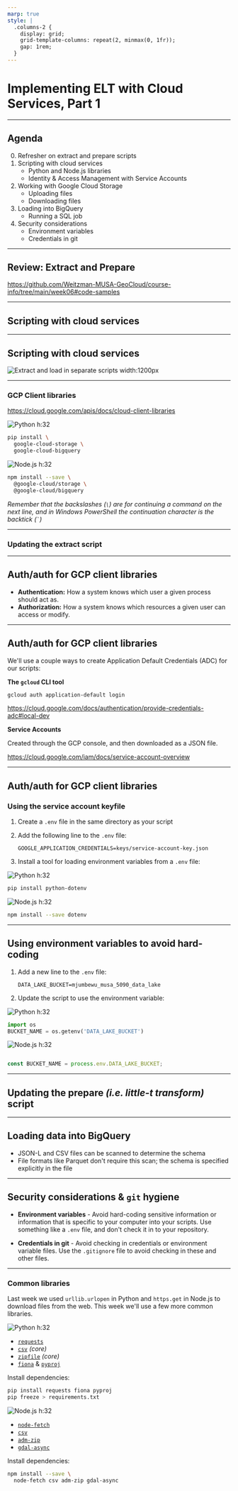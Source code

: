 ```yaml
---
marp: true
style: |
  .columns-2 {
    display: grid;
    grid-template-columns: repeat(2, minmax(0, 1fr));
    gap: 1rem;
  }
---
```


# Implementing ELT with Cloud Services, Part 1

---

## Agenda

0.  Refresher on extract and prepare scripts
1.  Scripting with cloud services
    * Python and Node.js libraries
    * Identity & Access Management with Service Accounts
2.  Working with Google Cloud Storage
    * Uploading files
    * Downloading files
3.  Loading into BigQuery
    * Running a SQL job
4.  Security considerations
    * Environment variables
    * Credentials in git

---

## Review: Extract and Prepare

https://github.com/Weitzman-MUSA-GeoCloud/course-info/tree/main/week06#code-samples

<!-- 

In the week 06 README under the Code Samples section you can find descriptions of what you can see demonstrated in each of the extract and prepare script files (I added this since last week, and cleaned up some of the scripts).

### Extract scripts

Some of these extract scripts download from what look like static files, and others download from API endpoints. You can see an example of one of the API endpoings in the `extract_phl_li_permits` scripts where the data is actually downloaded from an endpoint provided by Carto. The City of Philadelphia contracts with Carto to serve up certain data tables through Carto's SQL API. 

Breaking this down a bit, when you're getting data from an API, we usually call the place you get that data from a "resource". A resource is just some data that an API can manipulate and provide. A resource is usually accessible at an "endpoint" of the API. And endpoint is just a URL host and path that you can use to interact with the API. In this case, the particular endpoint we're working with is:

https://phl.carto.com/api/v2/sql

Now, for this API, we can control what resource we're asking for, and how we want to represent that resource by using querystring parameters:

filename=permits
format=gpkg
skipfields=cartodb_id
q=SELECT%20*%20FROM%20permits%20WHERE%20permitissuedate%20%3E=%20%272016-01-01%27

Here we're asking for the "permits" resource, in "gpkg" format, and we're asking for all the fields except for "cartodb_id". We're also filtering the table with a SQL query in the q parameter. Because these querystring parameters are supplied as part of the URL, and because certain characters are not allowed in URLs, we often "percent-encode" the querystring parameter values. This is why you see `%20` instead of spaces, and `%3E%3D` instead of `>=`. So the actual query is:

q=SELECT * FROM permits WHERE permitissuedate >= '2016-01-01'

You can find all the percent-encoded character values in an [ASCII table](https://www.ascii-code.com/). Most languages also come with functions to encode and decode these values. For example, in Python you can use [`urllib.parse.quote` and `urllib.parse.unquote`](https://docs.python.org/3/library/urllib.parse.html#url-quoting) from the Python standard library:

```python
import urllib.parse
query = "SELECT * FROM permits WHERE permitissuedate >= '2016-01-01'"
encoded_query = urllib.parse.quote(query)
print(encoded_query)
```

and in JavaScript you can use [`encodeURIComponent`](https://developer.mozilla.org/en-US/docs/Web/JavaScript/Reference/Global_Objects/encodeURIComponent) and [`decodeURIComponent`](https://developer.mozilla.org/en-US/docs/Web/JavaScript/Reference/Global_Objects/decodeURIComponent), which are built into the language:

```javascript
const query = "SELECT * FROM permits WHERE permitissuedate >= '2016-01-01'";
const encodedQuery = encodeURIComponent(query);
console.log(encodedQuery);
```

If you notice, the JS was a little bit more lax, in that it didn't encode the asterisk or the single quotation marks. In practice, this would certainly be fine, but the MDN documentation does actually [call it out](https://developer.mozilla.org/en-US/docs/Web/JavaScript/Reference/Global_Objects/encodeURIComponent#encoding_for_rfc3986).

One of our set of extract scripts -- the ones for SEPTA GTFS feeds -- also demonstrates working with zipped files. The Python version of this script uses the built-in `zipfile` package within the core Python library, and the Node version uses the adm-zip package (there are other zipfile libraries in Node, but this one's fine).

## Prepare scripts

Going back to the README, we see that each one of the prepare scripts demonstrates something a little bit different. In each case we're creating JSON-L files, but our starting formats are different.

- We have the Philadelphia Water Department (PWD) parcels as GeoJSON. In Python we use the built-in JSON library to read that file, but in Node.js we use the `big-json` package, since the input file is so large. You can try using the built-in `JSON.parse` function in Node.js, just to see how it will fail. Don't worry, you won't break anything.
- We have the Licenses and Inspections permits as GeoPackage. In Python we use the `fiona` library to read the file, and in Node.js we use the `gdal-async` package. Reading from a Shapefile would be very similar and could use the same packages in each language.
- We have the Office of Property Assessments (OPA) properties file, which we load as a CSV, parse WKT values, and reproject from PA State Plane South (or 2272) into 4326 latitude-longitudes. For the Wellknown Text parsing, we use `shapely` in Python and `betterknown` in JavaScript, and for reprojecting points we use pyproj and proj4 respectively.
- Finally, we have the SEPTA GTFS data, which is contained within multiple CSV-formatted files. In this case, we loop over each of the files to convert each to JSON-L.

Take as much time as you need to look through these files, and be sure to ask questions about anything you don't understand.

-->

---

## Scripting with cloud services

<!--

As we get ready to do this processing in the cloud instead of on our local computers, we're going to want to modify our scripts.

-->

---

## Scripting with cloud services

![Extract and load in separate scripts width:1200px](../week06/images/separate-extract-and-load-sequences.svg)

<!--

If you recall, we're going to write separate scripts for each major step in our pipelines, for the sake of modularity. Check out last week's video to refresh yourself on why.

When we write our scripts in a modular fashion for the cloud though, we want to assume that each time the script runs, it's running on a new, clean machine. This new machine may have our script's dependencies installed, but it won't have any of the data from any other step. We should get used to operating as if the script runs, and then the machine that ran it is immediately wiped afterwards (there are cases where this won't be the case, but it's still a good practice).

So, anything we need shared between scripts needs to be stored somewhere that isn't temporary. In many cases, some cloud storage system provider such as Amazon S3 or, in our case, Google Cloud Storage is a good choice.

Remember that these cloud storage systems operate around buckets of data, and each bucket is basically like a drive that you can store folders and files in. You may already have a bucket where you can store processed data to use behind external tables (because we created one a couple of weeks ago in week05). I like to have one bucket for keeping my data downloads, and a separate bucket for my external table data, but in this case I'll just use different folders in the same bucket.

I'll use my `mjumbewu_musa_5090_data_lake` bucket for my external table data, and for my extracted data. Refer back to the week06 video for the process for creating a bucket. As a reminder, for resources that you're creating, try to create them all in the same region. For really critical tasks, you might choose to create multi-region resources, but for our purposes a single region will suffice (and help ensure we don't run into any unintended bills).

I often choose the central-1 region because I know that it's one of the data centers that uses more [renewable energy](https://cloud.google.com/sustainability/region-carbon). Even though it's a drop in the bucket compared to what we need to be doing for our environment, it does make me feel just a smidge better. (Even if it does smell a little of green-washing. Like, what is Google doing running data centers that _don't_ use renewable energy? Why is this even a choice?)

**sigh**

Anyways, we have our data lake bucket. I'm using the term "data lake" here to refer to a place where I can store all of my mostly-raw data in an organized way. I'll drop a few references explaining the term in the week notes, but just know that the concept of a "data lake" is a bit of a buzzword, and it's not always clear what it means. It's way simpler than people often make it out to be.

### Getting my scripts set up

Once I have my buckets created, I can start adapting my scripts to store data in them. I'm going to create a new folder for this work, just to go through the process.

```
mkdir week07_explore_phila_data
cd week07_explore_phila_data
```

I can use the dependencies that we specified in week 06 to bootstrap my environment. I'll just copy the requirements.txt file over for Python, and the package.json for Node. Then, for Python, I can create my environment

```
python3 -m venv env
source env/bin/activate
```

By the way, I was reminded that on windows, to activate a virtual environment, the command that you would want to run is:

```
env\Scripts\activate
```

Something like poetry or pipenv is also great for managing environments. Also by the way, for folks who want to use conda, there's an article that was just published about managing virtual environments with `conda`. I'll leave a link in the week notes.

Now that my environment is activated, I can install my requirements:

```
pip install -r requirements.txt
```

The "-r" tells pip to look in the requirements file for what to install.

For node, I just have to tell npm to install the stuff from the package.json file:

```
npm install
```

-->

---

### GCP Client libraries

https://cloud.google.com/apis/docs/cloud-client-libraries

<!--

We're going to need a couple of additional tools to talk to GCP easily. Google provides [libraries](https://cloud.google.com/apis/docs/cloud-client-libraries) that we can use for interacting with different parts of their Cloud Platform. Specifically we'll need to interact with files in Cloud Storage buckets, and we'll need to run queryies in BigQuery.

Let's go ahead and install the appropriate tools for Python:

```
pip install \
  google-cloud-storage \
  google-cloud-bigquery
```

Or for Node:

```
npm install --save \
  @google-cloud/storage \
  @google-cloud/bigquery
```
-->

<div class="columns-2">
<div>

![Python h:32](images/Python_icon.png)

```bash
pip install \
  google-cloud-storage \
  google-cloud-bigquery
```

</div>
<div>

![Node.js h:32](images/Node.js_icon.png)

```bash
npm install --save \
  @google-cloud/storage \
  @google-cloud/bigquery
```

</div>
</div>

_Remember that the backslashes (`\`) are for continuing a command on the next line, and in Windows PowerShell the continuation character is the backtick (`` ` ``)_

---

### Updating the extract script

<!--

Now that we have our requirements, let's go ahead and update our code, starting with an extract script first. I'm going to start with the code from the week06 folder, and I recommend that you follow along, doing the same.

For the most part, the extract scripts are all the same, except that they download from different URLs, so I'll just pick one to start with: the PWD parcels.

Let's copy the extract script in your language of choice into our new folder (I'm going to copy both the Python and the JS, but again, you can stick to one or the other, or mix-and-match as you see fit). Since we'll be installing things that I don't want to check in to the repository, I'll also copy the .gitignore file from the week06 folder. And finally I'll create raw_data/ and prepared_data/ folders in my new folder, since the scripts expect them to be there.

[DO THE COPY]

Now let's see how to update the files. I have the JavaScript on the left and the Python on the right.

1.  First we'll need to import the appropriate libraries
2.  Then we'll need a connection to the service. Many of these types of libraries borrow from networking terminology, so the object that interacts with the remote service is called a client.
3.  We also need to know which bucket we're working with.
   
    Normally I wouldn't put the bucket name directly in the script, but we'll talk about environment variables later, so this is good enough for now.
4.  We need to specify where we're going to put the file within the bucket. Remember, you can think of a bucket like a drive, and you can have a many folders within it as you want, with as many files as you want.
5.  Finally, we'll upload the file. Notice that the the file will be overwritten each time we run the script. Oftentimes, one might add a timestamp or some other uniquely identifying aspect to the file path, such as a "hash" of the file contents.

Now let's try to run the script. For the Python version that's:

    python extract_phl_opa_properties.py

And for node that's:

    node extract_phl_opa_properties.mjs

But when we run the command right now, we get an error. The links in the errors from the Python and Node libraries are different, but trust me, the error is the same: we're trying to create a connection to GCS but we don't have any way currently for GCP to know who we are -- ...

-->

---

<!--

... we are not "authenticated" at GCP when we run the script, so it's not going to be able to "authorize" us to access to the bucket we're requesting.

-->

## Auth/auth for GCP client libraries

- **Authentication:** How a system knows which user a given process should act as.
- **Authorization:** How a system knows which resources a given user can access or modify.

---

## Auth/auth for GCP client libraries

<!--
There are a number of ways to authenticate with GCP, but there are two that we're going to concern ourselves with in this class. We'll talk about application default credentials when we get into using the `gcloud` command line tool next week, but the authentication method we're going to use this week is to use a "service account".

A service account is a special type of account that is used by an application to make authorized API requests. It's not a user account, and it's not meant to be used interactively. It's meant to be used by a machine, and it's meant to be used in a way that's secure.

I think of service accounts as being like robots that you use to do specific tasks. You can give the robot a set of keys that it can use to open doors that you've pre-approved, and you can tell it to go do specific things behind those doors. It's not you, but it's acting on your behalf in some limited places that you've authorized it to.

### Creating a service account

To create a service account you can search for service accounts in the GCP console. It's in a section of GCP called Identity & Access Management.

https://console.cloud.google.com/iam-admin/serviceaccounts

Give your robot -- your service account -- whatever name you want, and give it a description so that when you look at it later you know what it's for.

After that, you'll be asked to give it a role. A role is a set of permissions that the service account will have -- they're the keys that you're giving the robot. There are a lot of roles to choose from, but generally you want to give your service accounts a narrow set of permissions. This is because, if anyone got access to your service account credentials, they could do whatever you've allowed the service account to do, so you want that to be as small a set of actions as possible.

In our case, our robot has to be able to read and write files in a Google Cloud Storage bucket, so we're going to give it the "Storage Object Admin" role. I'll link to the comprehensive set of predefined roles in GCP in the week README.

You can skip the step to grant users access to this service account. Click "Done" to create the service account.

-->

We'll use a couple ways to create Application Default Credentials (ADC) for our scripts:

<div class="columns-2">
<div>

**The `gcloud` CLI tool**

```bash
gcloud auth application-default login
```

https://cloud.google.com/docs/authentication/provide-credentials-adc#local-dev

</div>
<div>

**Service Accounts**

Created through the GCP console, and then downloaded as a JSON file.

https://cloud.google.com/iam/docs/service-account-overview

<!--

### Service account credentials

Once you've created your service account, you'll want to download the credentials so that we can use them with your script. Use the three dot menu to the right of the service account you just created, and select "Manage keys".

On the next screen click "Add key", and then select "Create new key". You'll be asked to choose a key type, and you'll want to choose "JSON". This will download a JSON file to your computer. This file is your service account key, and it's the file that you'll use to authenticate your script.

You're going to want to move that key somewhere that it's easy to refer to it, but, (and this is _very_ important) YOU WANT TO MAKE SURE THAT THE KEY FILE DOES NOT GET CHECKED IN TO YOUR REPOSITORY. Remember what I said before about anyone that has access to the service account credentials being able to do whatever the service account can do? Well, if you check the credentials into your repository, then anyone who can see your repository can use your service account to do whatever it's allowed to do. So never add your service account key (or any credentials) into your repository (...also, it happens to everyone at least once, so don't judge if it happens to you or your peers -- that's why it's possible to revoke these credentials as easily as they're created).

What I often do is create a separate folder in my code for keys, and then I add that folder to my .gitignore file. That way, I can keep my keys in a place that's easy to find, but I don't have to worry about them getting checked in.

-->

</div>
</div>

---

## Auth/auth for GCP client libraries

### Using the service account keyfile

<!--

Now we'll use the key by setting an environment variable. We've seen environment variables before -- the PATH variable that many of you had to set on Windows to get ogr2ogr to work is an environment variable. Also, the .env file that we used to set the connection information for running tests in assignments 1 and 2 was loaded into environment variables.

Since we don't want the variable we set now to apply to your entire system, we're going to use a .env file to set the variable for our script. We'll use the `dotenv` package in Node, and the `python-dotenv` package in Python. We'll also add the .env file to our .gitignore file so that we don't accidentally check it in to our repository.

Finally we'll use the dotenv package in each language to load the .env file into the environment variables for our script. In Python that looks like putting the following line at the top of your script:

```python
from dotenv import load_dotenv
load_dotenv()
```

And in Node that looks like putting the following line at the top of your script:

```javascript
import dotenv from 'dotenv';
dotenv.config();
```

Now if we run either of these scripts, they should work, and we'll see a new file in the bucket.
-->

1.  Create a `.env` file in the same directory as your script
2.  Add the following line to the `.env` file:

    ```
    GOOGLE_APPLICATION_CREDENTIALS=keys/service-account-key.json
    ```
3.  Install a tool for loading environment variables from a `.env` file:

<div class="columns-2">
<div>

![Python h:32](images/Python_icon.png)

```bash
pip install python-dotenv
```

</div>
<div>

![Node.js h:32](images/Node.js_icon.png)

```bash
npm install --save dotenv
```

</div>
</div>

---

## Using environment variables to avoid hard-coding

<!--
While we're here, let's make one other update to our script. Generally when creating scripts that will eventually be run somewhere other than on your computer, you want to avoid hard-coding things like file paths and bucket names. For file paths, this is because the file paths on your computer are not going to be the same as the file paths on another machine that runs your script (be that a collaborator of yours, or some cloud server).

For bucket names, you want to avoid hard-coding them because you might want to test your script against a different bucket than you use when your script is running in production. You may be thinking "it will be easy enough for me to remember to change the bucket name when I move my script to production", but I promise you that you will forget. I've forgotten. Everyone forgets. So it's best to just avoid the problem altogether.

So we're going to leverage environment variables to avoid hard-coding the bucket name in our script. In the .env file, create a new variable called `DATA_LAKE_BUCKET` and set it to the name of your bucket. Then in your script, you can use the `os` module in Python, and the `process.env` object in Node to access the environment variable.

After that, we have a pretty decent extract script. It's not the most memory efficient script, but it will work for our purposes. We'll talk about how to make it more memory efficient in the future.
-->

1.  Add a new line to the `.env` file:

    ```
    DATA_LAKE_BUCKET=mjumbewu_musa_5090_data_lake
    ```
2.  Update the script to use the environment variable:

<div class="columns-2">
<div>

![Python h:32](images/Python_icon.png)

```python
import os
BUCKET_NAME = os.getenv('DATA_LAKE_BUCKET')
```

</div>
<div>

![Node.js h:32](images/Node.js_icon.png)

```javascript

const BUCKET_NAME = process.env.DATA_LAKE_BUCKET;
```

</div>
</div>

---

## Updating the prepare _(i.e. little-t transform)_ script

<!--

Now we can use these same patterns to quickly update the prepare_phl_opa_properties scripts as well.

Starting with the scripts from week06, we'll copy them into our new folder, and then we'll update them to 

1. load the environment variables (including the service account key),
2. use the GCP client libraries,
3. use environment variables for the bucket name,
4. download the raw data from the bucket, and
5. upload the prepared data to a different path in the bucket.

Now, you may be asking "but why did we upload the data to cloud storage in the first place if we were just going to download it again?" But remember, when these scripts are running in the cloud, they're running on a machine that's going to be wiped after the script is done. So we have to write the extract script as if it's going to self-destruct after it's done, and the prepare script as if it's going to be run on a fresh machine.

Your next question might be "why not just download the data directly from the source in the prepare script?" One of the main reasons is that saving the raw data into our data lake first gives us more control over exactly what version of the data we load into our warehouse. For example, say we download data from some source on day 1, and process that data to load into bigquery. Then, on day 2, say we find a bug in our processing script. Well, we now have to fix that bug and run the processing script again. But also say that the data has changed in the source between days 1 and 2. We might never be able to get back to the version of the data that existed on day 1. If we're interested in any kind of longitudinal analysis of the data, this could be a problem. So, by saving the raw data into our data lake, we can always go back to the exact version of the data to load into bigquery.

This reason actually alludes to why I put the CSV file for each data source in its own folder; it's because I would normally add a new file into the folder each time I do the extract step. Each of these files may have the time attached to the name, for example, so that I'm not overwriting the same file each time. But, to keep things simple, we'll just stick with a single file for now.

Now if we run either of these scripts, we should get a new file in our data lake bucket.
-->

---

## Loading data into BigQuery

<!--

Now we're going to perform one more step with these scripts: we're going to create or replace an external table that points to these prepared files. I don't have a strong opinion about whether this should be in a separate script, or just added to the end of the prepare script. At this point we're operating on data that's already within the bounds of our system, so we're in less danger of losing any history.

I'm going to create new scripts -- we're going to import our environment variables, add an import to the top of each script for BigQuery, and then tell BigQuery to create or replace an external table that points to the file we just prepared.

When we try to run this script, we'll get an error. The error will be that we don't have the right permissions to create an external table in BigQuery. This is because the service account that we created earlier only has the ability to read and write files in Cloud Storage. It doesn't have the ability to run jobs in BigQuery.

We could give the service account BigQuery Admin, but in this case I think that role is a bit too permissive. We only want to give the service account the ability to run jobs in BigQuery, and work with data in datasets. So, we'll add the BigQuery Job User role and the BigQuery Data Editor role to the service account.

Now if we run the scripts again, we'll have our table created. Now, it's important to check that the table is valid, because as we saw before with this data source, the schema detection can be a bit off.

```sql
SELECT * FROM data_lake.phl_opa_properties
```

And if we query for all the rows in the table [WAIT]...

we can see that BigQuery thinks the "exterior_condition" field should be an integer, but there's at least one non-integer value in the table.

https://cloud.google.com/bigquery/docs/schema-detect#:~:text=scans%20up%20to%20the%20first%20500%20rows%20of%20data%20to%20use%20as%20a%20representative%20sample

I'll leave a link in this week's README to the documentation on how schema auto-detection works, but long-story-short if you're using a CSV or JSON-L file as the backing for your table, BigQuery will look at the first 500 rows of data in the file and try to guess what the schema should be.

[BACK TO THE SLIDES]

-->

- JSON-L and CSV files can be scanned to determine the schema
- File formats like Parquet don't require this scan; the schema is specified explicitly in the file

<!--

If you use file formats like Parquet then BigQuery doesn't have to do this scan. To write Parquet files you'll just need to use different libraries than the ones we've been using, such as `pandas` with `pyarrow` in Python or something like `duckdb` in Node. I'll leave links in the README.

Let's specify the schema explicitly in our load scripts and just make everything a string; we can cast the fields we care about to more appropriate types later.

I'm going to grab the fields from the first line of my JSON-L file (though I could also get them from the CSV). I'll talk through my keyboard shortcuts as I use them.

```bash
head -n 1 prepared_data/phl_opa_properties.jsonl
```

If you have used R or Pandas you may be familiar with how you can run `head` on a dataframe. The `head` function is named what it is because of this command line utility, which just gets the first few lines of a file. Here we're telling it to just get the first 1 line of our file.

I think in PowerShell there's a similar way to do `head` -- something like `Get-Content -TotalCount 1`, or `gc -TotalCount 1`.

Copy that and paste it into a new empty file. I just hit Ctrl+N to get an empty file. I think it's just Cmd+N on a mac.

I paste the line that I copied and then format the file. I can do this with the super menu in VSCode (which is accessible on Windows via Ctrl+Shift+P, and on Mac via Cmd+Shift+P), and then I can search for "format document". On my computer, the keyboard shortcut for this is Shift+Alt+I.

Now I can get rid of the curly brackets around the fields, hold down Shift and Alt, and press down to put a cursor at the first character of each line. Then I can remove the first double quote and replace it with a backtick. Then I can hold Ctrl on windows or Cmd on mac and press the right arrow key to go to the end of the current word, delete the double quote, and replace it with a backtick. Then I can tap shift and end (which on my computer is fn+right arrow, but you'll have to figure out where the end key is on your keyboard) and delete everything else up to the end of the line. Finally I can put STRING and a comma at the end of each field.

https://code.visualstudio.com/docs/editor/codebasics

I'm also going to leave a link to VS Code's core keyboard shortcuts in this week's README file.

Now I can copy these field definitions into my scripts.
-->

---

## Security considerations & `git` hygiene

<!--

Ok we'll leave it there for now. We've covered a lot of ground today. We've talked about how to use the GCP client libraries to interact with Cloud Storage and BigQuery, and we've talked about how to use service accounts to authenticate our scripts. We've also talked about how to use environment variables to avoid hard-coding sensitive information into our scripts, and we've talked about how to use the dotenv package in Python and Node to load environment variables from a .env file.

I just want to end with a couple important security reminders. There are a few types of things that you want to avoid checking in to your git repository. The first is any kind of credentials, like the service account key that we created earlier. The second is any kind of environment variable file, like the .env file that we created earlier. 

There are other things that you should generally avoid adding to your git repositories (such as large data files, or dependencies that are installed in a node_modules folder through npm or in a virtual environment folder). Make sure to add all of these files and folders to your .gitignore file so that you don't have to remember to not check them in.
-->

- **Environment variables** - Avoid hard-coding sensitive information or information that is specific to your computer into your scripts. Use something like a `.env` file, and don't check it in to your repository.

- **Credentials in git** - Avoid checking in credentials or environment variable files. Use the `.gitignore` file to avoid checking in these and other  files.

---








### Common libraries

Last week we used `urllib.urlopen` in Python and `https.get` in Node.js to download files from the web.  This week we'll use a few more common libraries.

<div class="columns-2">
<div>

![Python h:32](images/Python_icon.png)

* [`requests`](https://requests.readthedocs.io/en/master/)
* [`csv`](https://docs.python.org/3/library/csv.html) _(core)_
* [`zipfile`](https://docs.python.org/3/library/zipfile.html) _(core)_
* [`fiona`](https://fiona.readthedocs.io/en/latest/) & [`pyproj`](https://pypi.org/project/pyproj/)

Install dependencies:
```bash
pip install requests fiona pyproj
pip freeze > requirements.txt
```

</div>
<div>

![Node.js h:32](images/Node.js_icon.png)

* [`node-fetch`](https://www.npmjs.com/package/node-fetch)
* [`csv`](https://www.npmjs.com/package/csv)
* [`adm-zip`](https://www.npmjs.com/package/adm-zip)
* [`gdal-async`](https://www.npmjs.com/package/gdal-async)

Install dependencies:
```bash
npm install --save \
  node-fetch csv adm-zip gdal-async
```

</div>
</div>

